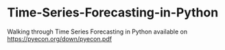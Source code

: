 # Time-Series-Forecasting-in-Python
Walking through Time Series Forecasting in Python available on https://pyecon.org/down/pyecon.pdf
